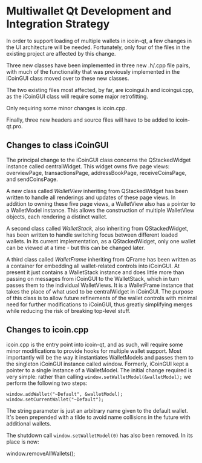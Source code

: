 Multiwallet Qt Development and Integration Strategy
===================================================

In order to support loading of multiple wallets in icoin-qt, a few changes in the UI architecture will be needed.
Fortunately, only four of the files in the existing project are affected by this change.

Three new classes have been implemented in three new .h/.cpp file pairs, with much of the functionality that was previously
implemented in the iCoinGUI class moved over to these new classes.

The two existing files most affected, by far, are icoingui.h and icoingui.cpp, as the iCoinGUI class will require
some major retrofitting.

Only requiring some minor changes is icoin.cpp.

Finally, three new headers and source files will have to be added to icoin-qt.pro.

Changes to class iCoinGUI
---------------------------
The principal change to the iCoinGUI class concerns the QStackedWidget instance called centralWidget.
This widget owns five page views: overviewPage, transactionsPage, addressBookPage, receiveCoinsPage, and sendCoinsPage.

A new class called *WalletView* inheriting from QStackedWidget has been written to handle all renderings and updates of
these page views. In addition to owning these five page views, a WalletView also has a pointer to a WalletModel instance.
This allows the construction of multiple WalletView objects, each rendering a distinct wallet.

A second class called *WalletStack*, also inheriting from QStackedWidget, has been written to handle switching focus between
different loaded wallets. In its current implementation, as a QStackedWidget, only one wallet can be viewed at a time -
but this can be changed later.

A third class called *WalletFrame* inheriting from QFrame has been written as a container for embedding all wallet-related
controls into iCoinGUI. At present it just contains a WalletStack instance and does little more than passing on messages
from iCoinGUI to the WalletStack, which in turn passes them to the individual WalletViews. It is a WalletFrame instance
that takes the place of what used to be centralWidget in iCoinGUI. The purpose of this class is to allow future
refinements of the wallet controls with minimal need for further modifications to iCoinGUI, thus greatly simplifying
merges while reducing the risk of breaking top-level stuff.

Changes to icoin.cpp
----------------------
icoin.cpp is the entry point into icoin-qt, and as such, will require some minor modifications to provide hooks for
multiple wallet support. Most importantly will be the way it instantiates WalletModels and passes them to the
singleton iCoinGUI instance called window. Formerly, iCoinGUI kept a pointer to a single instance of a WalletModel.
The initial change required is very simple: rather than calling `window.setWalletModel(&walletModel);` we perform the
following two steps:

	window.addWallet("~Default", &walletModel);
	window.setCurrentWallet("~Default");

The string parameter is just an arbitrary name given to the default wallet. It's been prepended with a tilde to avoid name collisions in the future with additional wallets.

The shutdown call `window.setWalletModel(0)` has also been removed. In its place is now:

window.removeAllWallets();
